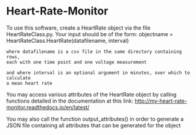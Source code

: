# Heart-Rate-Monitor

To use this software, create a HeartRate object via the file HeartRateClass.py.
Your input should be of the form:
	objectname = HeartRateClass.HeartRate(datafilename, interval)

	where datafilename is a csv file in the same directory containing rows,
	each with one time point and one voltage measurement
	
	and where interval is an optional argument in minutes, over which to calculate
	a mean heart rate

You may access various attributes of the HeartRate object by calling functions detailed in the
documentation at this link: http://my-heart-rate-monitor.readthedocs.io/en/latest/

You may also call the function output_attributes() in order to generate a JSON file containing
all attributes that can be generated for the object
